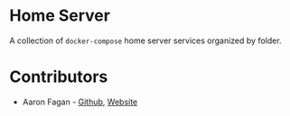 # Home Server

A collection of `docker-compose` home server services organized by folder.

# Contributors

* Aaron Fagan - [Github](https://github.com/aaronfagan), [Website](https://www.aaronfagan.ca/)
